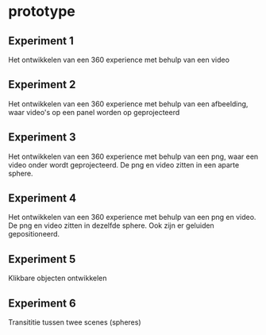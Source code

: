 # prototype

## Experiment 1
Het ontwikkelen van een 360 experience met behulp van een video

## Experiment 2
Het ontwikkelen van een 360 experience met behulp van een afbeelding, waar video's op een panel worden op geprojecteerd

## Experiment 3
Het ontwikkelen van een 360 experience met behulp van een png, waar een video onder wordt geprojecteerd. De png en video zitten in een aparte sphere.

## Experiment 4
Het ontwikkelen van een 360 experience met behulp van een png en video. De png en video zitten in dezelfde sphere. Ook zijn er geluiden gepositioneerd.

## Experiment 5
Klikbare objecten ontwikkelen

## Experiment 6
Transititie tussen twee scenes (spheres)
